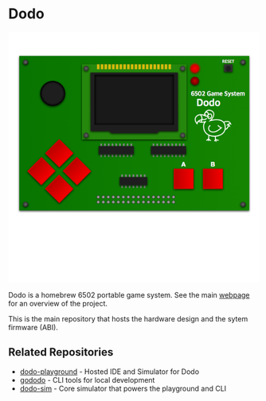 # Dodo

![Dodo Image](graphics/dodo_draw_large.png)

Dodo is a homebrew 6502 portable game system. See the main [webpage](http://dodolabs.io) for an overview of the project.

This is the main repository that hosts the hardware design and the sytem firmware (ABI). 

## Related Repositories
- [dodo-playground](https://github.com/peternoyes/dodo-playground) - Hosted IDE and Simulator for Dodo
- [gododo](https://github.com/peternoyes/dodo-playground) - CLI tools for local development
- [dodo-sim](https://github.com/peternoyes/dodo-playground) - Core simulator that powers the playground and CLI